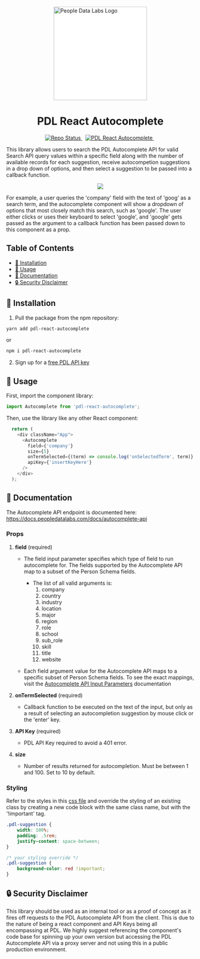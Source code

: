 <p align="center">
<div style="background-color: white; padding: 5px 10px 0px; width: 250px; margin: 0 auto;">
<img src="https://www.peopledatalabs.com/images/company-logo.png"  width="250" alt="People Data Labs Logo">
</div>
</p>
<h1 align="center">PDL React Autocomplete</h1>
<p align="center">
  <a href="">
    <img src="https://img.shields.io/badge/repo%20status-Active-limegreen" alt="Repo Status">
  </a>&nbsp;
  <a href="https://www.npmjs.com/pdl-react-autocomplete">
    <img src="https://img.shields.io/npm/v/pdl-react-autocomplete.svg?logo=npm&logoColor=fff&label=NPM+package&color=limegreen" alt="PDL React Autocomplete" />
  </a>&nbsp;
</p>

This library allows users to search the PDL Autocomplete API for valid Search API query values within a specific field along with the number of available records for each suggestion, receive autocompetion suggestions in a drop down of options, and then select a suggestion to be passed into a callback function.

<p align="center">
  <img src="https://user-images.githubusercontent.com/103519873/167505702-34fc2580-1ea3-47a4-83f0-c9f5a6fb6aeb.gif"/>
</p>

For example, a user queries the 'company' field with the text of 'goog' as a search term, and the autocomplete component will show a dropdown of options that most closely match this search, such as 'google'. The user either clicks or uses their keyboard to select 'google', and 'google' gets passed as the argument to a callback function has been passed down to this component as a prop.

## Table of Contents
- [🔧 Installation](#installation)
- [🚀 Usage](#usage)
- [📘 Documentation](#documentation)
- [🔒 Security Disclaimer](#security)

## 🔧 Installation <a name="installation"></a>

1. Pull the package from the npm repository:

```bash
yarn add pdl-react-autocomplete
```
or
```bash
npm i pdl-react-autocomplete
```

2. Sign up for a [free PDL API key](https://www.peopledatalabs.com/signup)

## 🚀 Usage <a name="usage"></a>

First, import the component library:
```js
import Autocomplete from 'pdl-react-autocomplete';
```

Then, use the library like any other React component:
```js
  return (
    <div className="App">
      <Autocomplete
        field={'company'}
        size={5}
        onTermSelected={(term) => console.log('onSelectedTerm', term)}
        apiKey={'insertKeyHere'}
      />
    </div>
  );
```

## 📘 Documentation <a name="documentation"></a>
The Autocomplete API endpoint is documented here: https://docs.peopledatalabs.com/docs/autocomplete-api

### Props
1. **field** (required)
    - The field input parameter specifies which type of field to run autocomplete for. The fields supported by the Autocomplete API map to a subset of the Person Schema fields.
      - The list of all valid arguments is:
        1. company
        2. country
        3. industry
        4. location
        5. major
        6. region
        7. role
        8. school
        9. sub_role
        10. skill
        11. title
        12. website

    - Each field argument value for the Autocomplete API maps to a specific subset of Person Schema fields. To see the exact mappings, visit the [Autocomplete API Input Parameters](https://docs.peopledatalabs.com/docs/input-parameters-autocomplete-api) documentation

2. **onTermSelected** (required)
    - Callback function to be executed on the text of the input, but only as a result of selecting an autocompletion suggestion by mouse click or the 'enter' key.

3. **API Key** (required)
    - PDL API Key required to avoid a 401 error.

4. **size**
    - Number of results returned for autocompletion. Must be between 1 and 100. Set to 10 by default.

### Styling
Refer to the styles in this [css file](https://github.com/peopledatalabs/pdl-react-autocomplete/blob/first/src/index.css) and override the styling of an existing class by creating a new code block with the same class name, but with the '!important' tag.
```css
.pdl-suggestion {
    width: 100%;
    padding: .5rem;
    justify-content: space-between;
}

/* your styling override */
.pdl-suggestion {
    background-color: red !important;
}
```

## 🔒 Security Disclaimer <a name="security"></a>
This library should be used as an internal tool or as a proof of concept as it fires off requests to the PDL Autocomplete API from the client.  This is due to the nature of being a react component and API Keys being all encompassing at PDL.  We highly suggest referencing the component's code base for spinning up your own version but accessing the PDL Autocomplete API via a proxy server and not using this in a public production environment.
